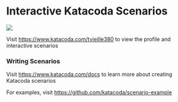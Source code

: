 # Interactive Katacoda Scenarios

[![](http://shields.katacoda.com/katacoda/tvieille380/count.svg)](https://www.katacoda.com/tvieille380 "Get your profile on Katacoda.com")

Visit https://www.katacoda.com/tvieille380 to view the profile and interactive scenarios

### Writing Scenarios
Visit https://www.katacoda.com/docs to learn more about creating Katacoda scenarios

For examples, visit https://github.com/katacoda/scenario-example
